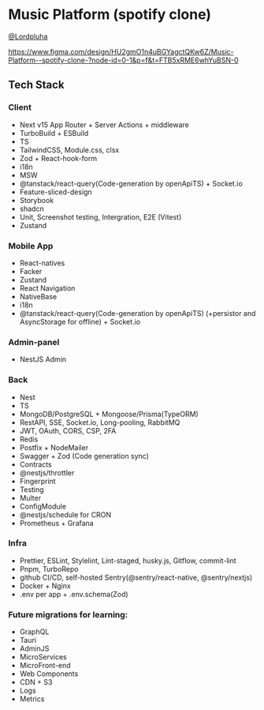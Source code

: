 # Music Platform (spotify clone)
[@Lordpluha](https://github.com/Lordpluha)

https://www.figma.com/design/HU2gmO1n4uBGYagctQKw6Z/Music-Platform--spotify-clone-?node-id=0-1&p=f&t=FTB5xRME6whYuBSN-0

## Tech Stack
### Client
 - Next v15 App Router + Server Actions + middleware
 - TurboBuild + ESBuild
 - TS
 - TailwindCSS, Module.css, clsx
 - Zod + React-hook-form
 - i18n
 - MSW
 - @tanstack/react-query(Code-generation by openApiTS) + Socket.io
 - Feature-sliced-design
 - Storybook
 - shadcn
 - Unit, Screenshot testing, Intergration, E2E (Vitest)
 - Zustand

### Mobile App
 - React-natives
 - Facker
 - Zustand
 - React Navigation
 - NativeBase
 - i18n
 - @tanstack/react-query(Code-generation by openApiTS) (+persistor and AsyncStorage for offline) + Socket.io

### Admin-panel
- NestJS Admin

### Back
 - Nest
 - TS
 - MongoDB/PostgreSQL + Mongoose/Prisma(TypeORM)
 - RestAPI, SSE, Socket.io, Long-pooling, RabbitMQ
 - JWT, OAuth, CORS, CSP, 2FA
 - Redis
 - Postfix + NodeMailer
 - Swagger + Zod (Code generation sync)
 - Contracts
 - @nestjs/throttler
 - Fingerprint
 - Testing
 - Multer
 - ConfigModule
 - @nestjs/schedule for CRON
 - Prometheus + Grafana

### Infra
 - Prettier, ESLint, Stylelint, Lint-staged, husky.js, Gitflow, commit-lint
 - Pnpm, TurboRepo
 - github CI/CD, self-hosted Sentry(@sentry/react-native, @sentry/nextjs)
 - Docker + Nginx
 - .env per app + .env.schema(Zod)
 
### Future migrations for learning:
 - GraphQL
 - Tauri
 - AdminJS
 - MicroServices
 - MicroFront-end
 - Web Components
 - CDN + S3
 - Logs
 - Metrics

